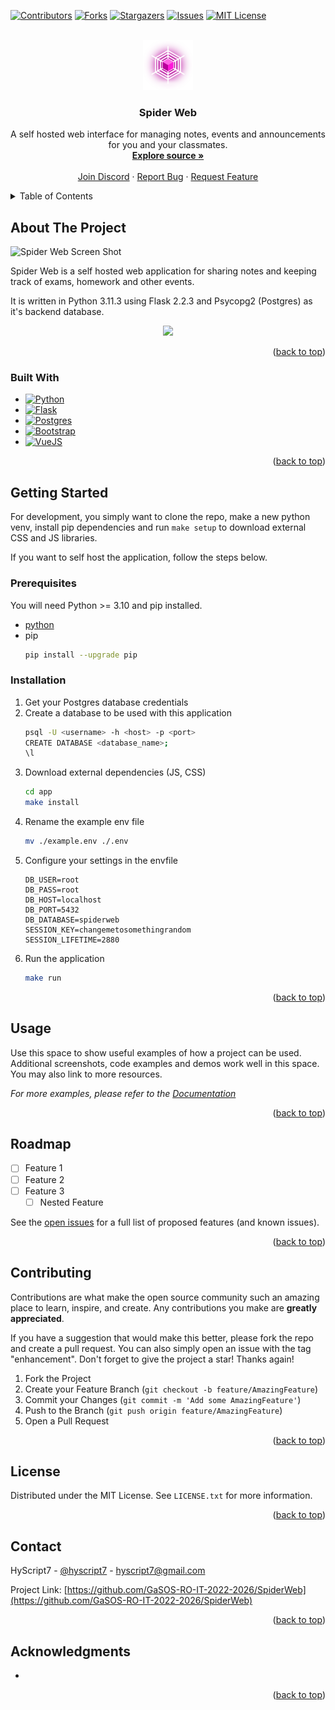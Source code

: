 <a name="readme-top"></a>

[![Contributors][contributors-shield]][contributors-url]
[![Forks][forks-shield]][forks-url]
[![Stargazers][stars-shield]][stars-url]
[![Issues][issues-shield]][issues-url]
[![MIT License][license-shield]][license-url]

<!-- PROJECT LOGO -->
<br />
<div align="center">
  <a href="https://github.com/GaSOS-RO-IT-2022-2026/SpiderWeb">
    <img src="images/logo.png" alt="Logo" width="80" height="80">
  </a>

<h3 align="center">Spider Web</h3>

  <p align="center">
    A self hosted web interface for managing notes, events and announcements for you and your classmates.
    <br />
    <a href="https://github.com/GaSOS-RO-IT-2022-2026/SpiderWeb/tree/master/app"><strong>Explore source »</strong></a>
    <br />
    <br />
    <a href="https://discord.gg/sjqPXChTgt">Join Discord</a>
    ·
    <a href="https://github.com/GaSOS-RO-IT-2022-2026/SpiderWeb/issues">Report Bug</a>
    ·
    <a href="https://github.com/GaSOS-RO-IT-2022-2026/SpiderWeb/issues">Request Feature</a>
  </p>
</div>

<!-- TABLE OF CONTENTS -->
<details>
  <summary>Table of Contents</summary>
  <ol>
    <li>
      <a href="#about-the-project">About The Project</a>
      <ul>
        <li><a href="#built-with">Built With</a></li>
      </ul>
    </li>
    <li>
      <a href="#getting-started">Getting Started</a>
      <ul>
        <li><a href="#prerequisites">Prerequisites</a></li>
        <li><a href="#installation">Installation</a></li>
      </ul>
    </li>
    <li><a href="#usage">Usage</a></li>
    <li><a href="#roadmap">Roadmap</a></li>
    <li><a href="#contributing">Contributing</a></li>
    <li><a href="#license">License</a></li>
    <li><a href="#contact">Contact</a></li>
    <li><a href="#acknowledgments">Acknowledgments</a></li>
  </ol>
</details>

<!-- ABOUT THE PROJECT -->

## About The Project

![Spider Web Screen Shot][product-screenshot]

Spider Web is a self hosted web application for sharing notes and keeping track of exams, homework and other events.

It is written in Python 3.11.3 using Flask 2.2.3 and Psycopg2 (Postgres) as it's backend database.

<p align="center">
  <a href="https://skillicons.dev">
    <img src="https://skillicons.dev/icons?i=python,flask,postgres,html,css,bootstrap,ts,vue,vite" />
  </a>
</p>

<p align="right">(<a href="#readme-top">back to top</a>)</p>

### Built With

- [![Python][Python-shield]][Python-url]
- [![Flask][Flask-shield]][Flask-url]
- [![Postgres][Postgres-shield]][Postgres-url]
- [![Bootstrap][Bootstrap-shield]][Bootstrap-url]
- [![VueJS][Vue-shield]][Vue-url]

<p align="right">(<a href="#readme-top">back to top</a>)</p>

<!-- GETTING STARTED -->

## Getting Started

For development, you simply want to clone the repo, make a new python venv, install pip dependencies and run `make setup` to download external CSS and JS libraries.

If you want to self host the application, follow the steps below.

### Prerequisites

You will need Python >= 3.10 and pip installed.

- [python](https://www.python.org/)
- pip
  ```sh
  pip install --upgrade pip
  ```

### Installation

1. Get your Postgres database credentials
2. Create a database to be used with this application
   ```sh
   psql -U <username> -h <host> -p <port>
   CREATE DATABASE <database_name>;
   \l
   ```
3. Download external dependencies (JS, CSS)
   ```sh
   cd app
   make install
   ```
4. Rename the example env file
   ```sh
   mv ./example.env ./.env
   ```
5. Configure your settings in the envfile
   ```env
   DB_USER=root
   DB_PASS=root
   DB_HOST=localhost
   DB_PORT=5432
   DB_DATABASE=spiderweb
   SESSION_KEY=changemetosomethingrandom
   SESSION_LIFETIME=2880
   ```
6. Run the application
   ```sh
   make run
   ```

<p align="right">(<a href="#readme-top">back to top</a>)</p>

<!-- USAGE EXAMPLES -->

## Usage

Use this space to show useful examples of how a project can be used. Additional screenshots, code examples and demos work well in this space. You may also link to more resources.

_For more examples, please refer to the [Documentation](https://example.com)_

<p align="right">(<a href="#readme-top">back to top</a>)</p>

<!-- ROADMAP -->

## Roadmap

- [ ] Feature 1
- [ ] Feature 2
- [ ] Feature 3
  - [ ] Nested Feature

See the [open issues](https://github.com/GaSOS-RO-IT-2022-2026/SpiderWeb/issues) for a full list of proposed features (and known issues).

<p align="right">(<a href="#readme-top">back to top</a>)</p>

<!-- CONTRIBUTING -->

## Contributing

Contributions are what make the open source community such an amazing place to learn, inspire, and create. Any contributions you make are **greatly appreciated**.

If you have a suggestion that would make this better, please fork the repo and create a pull request. You can also simply open an issue with the tag "enhancement".
Don't forget to give the project a star! Thanks again!

1. Fork the Project
2. Create your Feature Branch (`git checkout -b feature/AmazingFeature`)
3. Commit your Changes (`git commit -m 'Add some AmazingFeature'`)
4. Push to the Branch (`git push origin feature/AmazingFeature`)
5. Open a Pull Request

<p align="right">(<a href="#readme-top">back to top</a>)</p>

<!-- LICENSE -->

## License

Distributed under the MIT License. See `LICENSE.txt` for more information.

<p align="right">(<a href="#readme-top">back to top</a>)</p>

<!-- CONTACT -->

## Contact

HyScript7 - [@hyscript7](https://twitter.com/twitter_handle) - hyscript7@gmail.com

Project Link: [https://github.com/GaSOS-RO-IT-2022-2026/SpiderWeb](https://github.com/GaSOS-RO-IT-2022-2026/SpiderWeb)

<p align="right">(<a href="#readme-top">back to top</a>)</p>

<!-- ACKNOWLEDGMENTS -->

## Acknowledgments

- []()

<p align="right">(<a href="#readme-top">back to top</a>)</p>

<!-- MARKDOWN LINKS & IMAGES -->
<!-- https://www.markdownguide.org/basic-syntax/#reference-style-links -->

[contributors-shield]: https://img.shields.io/github/contributors/GaSOS-RO-IT-2022-2026/SpiderWeb.svg?style=for-the-badge
[contributors-url]: https://github.com/GaSOS-RO-IT-2022-2026/SpiderWeb/graphs/contributors
[forks-shield]: https://img.shields.io/github/forks/GaSOS-RO-IT-2022-2026/SpiderWeb.svg?style=for-the-badge
[forks-url]: https://github.com/GaSOS-RO-IT-2022-2026/SpiderWeb/network/members
[stars-shield]: https://img.shields.io/github/stars/GaSOS-RO-IT-2022-2026/SpiderWeb.svg?style=for-the-badge
[stars-url]: https://github.com/GaSOS-RO-IT-2022-2026/SpiderWeb/stargazers
[issues-shield]: https://img.shields.io/github/issues/GaSOS-RO-IT-2022-2026/SpiderWeb.svg?style=for-the-badge
[issues-url]: https://github.com/GaSOS-RO-IT-2022-2026/SpiderWeb/issues
[license-shield]: https://img.shields.io/github/license/GaSOS-RO-IT-2022-2026/SpiderWeb.svg?style=for-the-badge
[license-url]: https://github.com/GaSOS-RO-IT-2022-2026/SpiderWeb/blob/master/LICENSE.txt
[product-screenshot]: images/screenshot.png
[Python-shield]: https://img.shields.io/badge/python-3670A0?style=for-the-badge&logo=python&logoColor=ffdd54
[Python-url]: https://www.python.org/
[Flask-shield]: https://img.shields.io/badge/flask-%23000.svg?style=for-the-badge&logo=flask&logoColor=white
[Flask-url]: https://flask.palletsprojects.com/en/2.3.x/
[Postgres-shield]: https://img.shields.io/badge/postgres-%23316192.svg?style=for-the-badge&logo=postgresql&logoColor=white
[Postgres-url]: https://www.postgresql.org/
[Bootstrap-shield]: https://img.shields.io/badge/Bootstrap-563D7C?style=for-the-badge&logo=bootstrap&logoColor=white
[Bootstrap-url]: https://getbootstrap.com
[Vue-shield]: https://img.shields.io/badge/Vue.js-35495E?style=for-the-badge&logo=vuedotjs&logoColor=4FC08D
[Vue-url]: https://vuejs.org/
